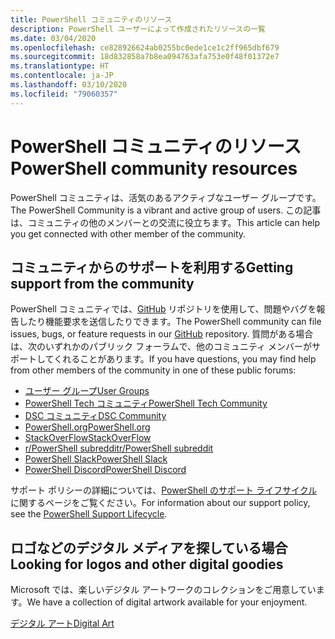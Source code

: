 ```yaml
---
title: PowerShell コミュニティのリソース
description: PowerShell ユーザーによって作成されたリソースの一覧
ms.date: 03/04/2020
ms.openlocfilehash: ce828926624ab0255bc0ede1ce1c2ff965dbf679
ms.sourcegitcommit: 18d832858a7b8ea094763afa753e0f48f01372e7
ms.translationtype: HT
ms.contentlocale: ja-JP
ms.lasthandoff: 03/10/2020
ms.locfileid: "79060357"
---
```

# <a name="powershell-community-resources"></a><span data-ttu-id="e93d4-103">PowerShell コミュニティのリソース</span><span class="sxs-lookup"><span data-stu-id="e93d4-103">PowerShell community resources</span></span>

<span data-ttu-id="e93d4-104">PowerShell コミュニティは、活気のあるアクティブなユーザー グループです。</span><span class="sxs-lookup"><span data-stu-id="e93d4-104">The PowerShell Community is a vibrant and active group of users.</span></span> <span data-ttu-id="e93d4-105">この記事は、コミュニティの他のメンバーとの交流に役立ちます。</span><span class="sxs-lookup"><span data-stu-id="e93d4-105">This article can help you get connected with other member of the community.</span></span>

## <a name="getting-support-from-the-community"></a><span data-ttu-id="e93d4-106">コミュニティからのサポートを利用する</span><span class="sxs-lookup"><span data-stu-id="e93d4-106">Getting support from the community</span></span>

<span data-ttu-id="e93d4-107">PowerShell コミュニティでは、[GitHub](https://github.com/powershell/powershell/issues) リポジトリを使用して、問題やバグを報告したり機能要求を送信したりできます。</span><span class="sxs-lookup"><span data-stu-id="e93d4-107">The PowerShell community can file issues, bugs, or feature requests in our [GitHub](https://github.com/powershell/powershell/issues) repository.</span></span> <span data-ttu-id="e93d4-108">質問がある場合は、次のいずれかのパブリック フォーラムで、他のコミュニティ メンバーがサポートしてくれることがあります。</span><span class="sxs-lookup"><span data-stu-id="e93d4-108">If you have questions, you may find help from other members of the community in one of these public forums:</span></span>

- [<span data-ttu-id="e93d4-109">ユーザー グループ</span><span class="sxs-lookup"><span data-stu-id="e93d4-109">User Groups</span></span>](https://aka.ms/psusergroup)
- [<span data-ttu-id="e93d4-110">PowerShell Tech コミュニティ</span><span class="sxs-lookup"><span data-stu-id="e93d4-110">PowerShell Tech Community</span></span>](https://techcommunity.microsoft.com/t5/PowerShell/ct-p/WindowsPowerShell)
- [<span data-ttu-id="e93d4-111">DSC コミュニティ</span><span class="sxs-lookup"><span data-stu-id="e93d4-111">DSC Community</span></span>](https://dsccommunity.org/)
- [<span data-ttu-id="e93d4-112">PowerShell.org</span><span class="sxs-lookup"><span data-stu-id="e93d4-112">PowerShell.org</span></span>](https://powershell.org/)
- [<span data-ttu-id="e93d4-113">StackOverFlow</span><span class="sxs-lookup"><span data-stu-id="e93d4-113">StackOverFlow</span></span>](https://stackoverflow.com/questions/tagged/powershell)
- [<span data-ttu-id="e93d4-114">r/PowerShell subreddit</span><span class="sxs-lookup"><span data-stu-id="e93d4-114">r/PowerShell subreddit</span></span>](https://www.reddit.com/r/PowerShell/)
- [<span data-ttu-id="e93d4-115">PowerShell Slack</span><span class="sxs-lookup"><span data-stu-id="e93d4-115">PowerShell Slack</span></span>](https://join.slack.com/t/powershell/shared_invite/enQtNjk2ODE4MTkxNTY4LWJlOTU3NzBiYWFiMjM3Mzg3M2E5OGJiNGE4YjVhODVlNWNlY2I2ZWRkNGY2NjE4MThiYTg4OWI5NjA4MDM3ZjQ)
- [<span data-ttu-id="e93d4-116">PowerShell Discord</span><span class="sxs-lookup"><span data-stu-id="e93d4-116">PowerShell Discord</span></span>](https://discord.gg/Ju25cw6)

<span data-ttu-id="e93d4-117">サポート ポリシーの詳細については、[PowerShell のサポート ライフサイクル](/powershell/scripting/powershell-support-lifecycle)に関するページをご覧ください。</span><span class="sxs-lookup"><span data-stu-id="e93d4-117">For information about our support policy, see the [PowerShell Support Lifecycle](/powershell/scripting/powershell-support-lifecycle).</span></span>

## <a name="looking-for-logos-and-other-digital-goodies"></a><span data-ttu-id="e93d4-118">ロゴなどのデジタル メディアを探している場合</span><span class="sxs-lookup"><span data-stu-id="e93d4-118">Looking for logos and other digital goodies</span></span>

<span data-ttu-id="e93d4-119">Microsoft では、楽しいデジタル アートワークのコレクションをご用意しています。</span><span class="sxs-lookup"><span data-stu-id="e93d4-119">We have a collection of digital artwork available for your enjoyment.</span></span>

[<span data-ttu-id="e93d4-120">デジタル アート</span><span class="sxs-lookup"><span data-stu-id="e93d4-120">Digital Art</span></span>](https://docs.microsoft.com/powershell/scripting/community/digital-art.md)
